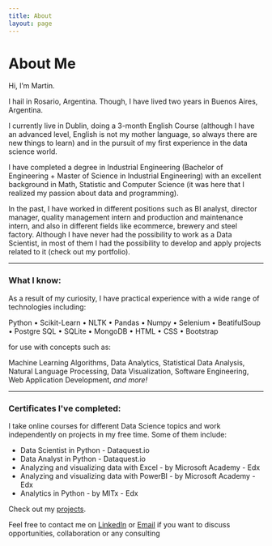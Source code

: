 ```yaml
---
title: About
layout: page
---
```


<h1>About Me</h1>

Hi, I’m Martin.

I hail in Rosario, Argentina. Though, I have lived two years in Buenos Aires, Argentina.

I currently live in Dublin, doing a 3-month English Course (although I have an advanced level, English is not my mother language, so always there are new things to learn) and in the pursuit of my first experience in the data science world.

I have completed a degree in Industrial Engineering (Bachelor of Engineering + Master of Science in Industrial Engineering) with an excellent background in Math, Statistic and Computer Science (it was here that I realized my passion about data and programming).

In the past, I have worked in different positions such as BI analyst, director manager, quality management intern and production and maintenance intern, and also in different fields like ecommerce, brewery and steel factory. Although I have never had the possibility to work as a Data Scientist, in most of them I had the possibility to develop and apply projects related to it (check out my portfolio).

<hr>

### What I know:

As a result of my curiosity, I have practical experience with a wide range of technologies including:

Python • Scikit-Learn • NLTK • Pandas • Numpy • Selenium • BeatifulSoup • Postgre SQL • SQLite • MongoDB • HTML • CSS • Bootstrap

for use with concepts such as:

Machine Learning Algorithms, Data Analytics, Statistical Data Analysis, Natural Language Processing, Data Visualization, Software Engineering, Web Application Development, <em>and more!</em>

<hr>

### Certificates I've completed:

I take online courses for different Data Science topics and work independently on projects in my free time. Some of them include:

* Data Scientist in Python - Dataquest.io
* Data Analyst in Python - Dataquest.io
* Analyzing and visualizing data with Excel - by Microsoft Academy - Edx
* Analyzing and visualizing data with PowerBI - by Microsoft Academy - Edx
* Analytics in Python - by MITx - Edx


Check out my [projects](/projects).

Feel free to contact me on [LinkedIn](https://www.linkedin.com/in/pederneramarting) or <a href="mailto:pederneramarting@gmail.com">Email</a> if you want to discuss opportunities, collaboration or any consulting 
